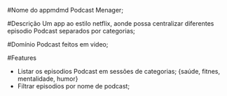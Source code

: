 #Nome do appmdmd
Podcast Menager;

#Descrição
Um app ao estilo netflix, aonde possa centralizar diferentes episodio Podcast
separados por categorias;

#Domínio
Podcast feitos em video;

#Features
- Listar os episodios Podcast em sessões de categorias;
  {saúde, fitnes, mentalidade, humor}
- Filtrar episodios por nome de podcast;